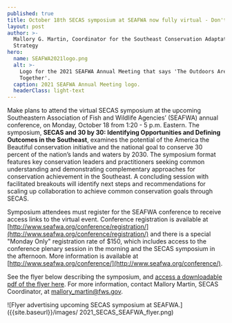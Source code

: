 ```yaml
---
published: true
title: October 18th SECAS symposium at SEAFWA now fully virtual - Don't forget to register!
layout: post
author: >-
  Mallory G. Martin, Coordinator for the Southeast Conservation Adaptation
  Strategy
hero:
  name: SEAFWA2021logo.png
  alt: >-
    Logo for the 2021 SEAFWA Annual Meeting that says 'The Outdoors Are Better
    Together'.
  caption: 2021 SEAFWA Annual Meeting logo.
  headerClass: light-text
---
```

Make plans to attend the virtual SECAS symposium at the upcoming Southeastern Association of Fish and Wildlife Agencies’ (SEAFWA) annual conference, on Monday, October 18 from 1:20 - 5 p.m. Eastern. The symposium, **SECAS and 30 by 30: Identifying Opportunities and Defining Outcomes in the Southeast**, examines the potential of the America the Beautiful conservation initiative and the national goal to conserve 30 percent of the nation’s lands and waters by 2030. The symposium format features key conservation leaders and practitioners seeking common understanding and demonstrating complementary approaches for conservation achievement in the Southeast. A concluding session with facilitated breakouts will identify next steps and recommendations for scaling up collaboration to achieve common conservation goals through SECAS.<!--more-->   

Symposium attendees must register for the SEAFWA conference to receive access links to the virtual event. Conference registration is available at [http://www.seafwa.org/conference/registration/](http://www.seafwa.org/conference/registration/) and there is a special "Monday Only" registration rate of $150, which includes access to the conference plenary session in the morning and the SECAS symposium in the afternoon.  More information is available at [http://www.seafwa.org/conference/](http://www.seafwa.org/conference/). 

See the flyer below describing the symposium, and [access a downloadable pdf of the flyer here](../pdf/2021_SECAS_SEAFWA_flyer.pdf). For more information, contact Mallory Martin, SECAS Coordinator, at [mallory_martin@fws.gov](mailto:mallory_martin@fws.gov).

![Flyer advertising upcoming SECAS symposium at SEAFWA.]({{site.baseurl}}/images/
2021_SECAS_SEAFWA_flyer.png)


